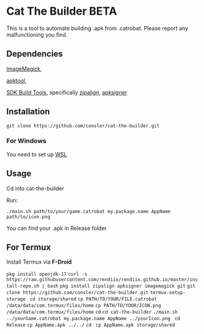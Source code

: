 # Cat The Builder BETA
This is a tool to automate building .apk from .catrobat. Please report any malfunctioning you find.

## Dependencies
[ImageMagick](https://imagemagick.org),

[apktool](https://apktool.org),

[SDK Build Tools](https://developer.android.com/tools/releases/build-tools), specifically [zipalign](https://developer.android/tools/zipalign), [apksigner](https://developer.android/tools/apksigner)

## Installation 
``` git clone https://github.com/consler/cat-the-builder.git ```
### For Windows
You need to set up [WSL](https://learn.microsoft.com/en-us/windows/wsl/install)
## Usage
Cd into cat-the-builder

Run:

``` ./main.sh path/to/your/game.catrobat my.package.name AppName path/to/icon.png ```

You can find your .apk in Release folder


## For Termux
Install Termux via **F-Droid**

```pkg install openjdk-17```
``` curl -s https://raw.githubusercontent.com/rendiix/rendiix.github.io/master/install-repo.sh | bash ```
``` pkg install zipalign apksigner imagemagick git ```
``` git clone https://github.com/consler/cat-the-builder.git ```
```termux-setup-storage ```
``` cd storage/shared ```
``` cp PATH/TO/YOUR/FILE.catrobat /data/data/com.termux/files/home ```
``` cp PATH/TO/YOUR/ICON.png /data/data/com.termux/files/home ```
``` cd ```
``` cd cat-the-builder ```
``` ./main.sh ../yourGame.catrobat my.package.name AppName ../yourIcon.png ```
``` cd Release```
```cp AppName.apk ../../```
```cd```
``` cp AppName.apk storage/shared```


